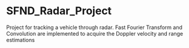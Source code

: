 # SFND_Radar_Project
Project for tracking a vehicle through radar. Fast Fourier Transform and Convolution are implemented to acquire the Doppler velocity and range estimations
